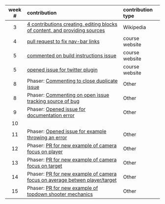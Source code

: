 week # | contribution | contribution type
:---: | :--- | :---
3  | [4 contributions creating, editing blocks of content, and providing sources](https://en.wikipedia.org/w/index.php?limit=50&title=Special%3AContributions&contribs=user&target=Ditht&namespace=&tagfilter=&start=&end=) | Wikipedia
4  | [pull request to fix nav-bar links](https://github.com/joannakl/cs480_s18/pull/51) | course website
5  | [commented on build instructions issue](https://github.com/joannakl/cs480_s18/pull/86) | course website
5  | [opened issue for twitter plugin](https://github.com/joannakl/cs480_s18/issues/88) | course website
8  | Phaser: [Commenting to close duplicate issue](https://github.com/photonstorm/phaser3-examples/issues/67) | Other
8  | Phaser: [Commenting on open issue tracking source of bug](https://github.com/photonstorm/phaser3-examples/issues/22) | Other
9  | Phaser: [Opened issue for documentation error](https://github.com/photonstorm/phaser/issues/3477) | Other
10 |
11 | Phaser: [Opened issue for example throwing an error](https://github.com/photonstorm/phaser3-examples/issues/139) | Other
12 | Phaser: [PR for new example of camera focus on player](https://github.com/photonstorm/phaser3-examples/pull/140) | Other
13 | Phaser: [PR for new example of camera focus on target](https://github.com/photonstorm/phaser3-examples/pull/140) | Other
14 | Phaser: [PR for new example of camera focus on average betwen player/target](https://github.com/photonstorm/phaser3-examples/pull/140) | Other
15 | Phaser: [PR for new example of topdown shooter mechanics](https://github.com/photonstorm/phaser3-examples/pull/140) | Other
